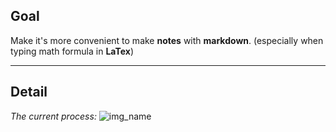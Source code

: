## Goal

Make it's more convenient to make **notes** with **markdown**. (especially when typing math formula in **LaTex**)
***
## Detail
*The current process:*
![img_name](https://github.com/TheRainstorm/VScode-markdown-snippets/prefix.png) 
